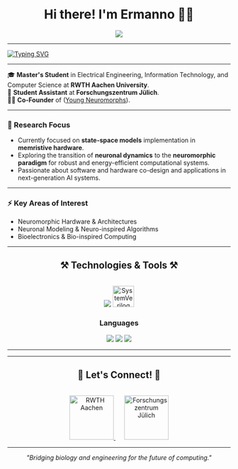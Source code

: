 <h1 align="center">Hi there! I'm Ermanno 👋🏼</h1>

<div align="center">
  <a href="https://www.linkedin.com/in/ermanno-fiorillo-799296171" target="_blank">
    <img src="https://img.shields.io/badge/LinkedIn-0077B5?style=for-the-badge&logo=linkedin&logoColor=white" />
  </a>
</div>


<hr/>


[![Typing SVG](https://readme-typing-svg.demolab.com/?font=Fira+Code&size=22&duration=2000&pause=1000&color=0D47A1&center=true&vCenter=true&width=600&lines=Electrical+Engineering+%7C+Computer+Science;Neuromorphic+Computing+%7C+In-Memory+Computing;Curiosity+Driven)](https://git.io/typing-svg)

<hr/>

🎓 **Master's Student** in Electrical Engineering, Information Technology, and Computer Science at **RWTH Aachen University**.  
🧠 **Student Assistant** at **Forschungszentrum Jülich**.  
👨‍💻 **Co-Founder** of ([Young Neuromorphs](https://linktr.ee/youngneuromorphs)).  

---

### **🔬 Research Focus**
- Currently focused on **state-space models** implementation in **memristive hardware**.  
- Exploring the transition of **neuronal dynamics** to the **neuromorphic paradigm** for robust and energy-efficient computational systems.  
- Passionate about software and hardware co-design and applications in next-generation AI systems.

---

### **⚡ Key Areas of Interest**
- Neuromorphic Hardware & Architectures  
- Neuronal Modeling & Neuro-inspired Algorithms  
- Bioelectronics & Bio-inspired Computing  

---

<h2 align="center">⚒️ Technologies & Tools ⚒️</h2>
<br/>
<div align="center">
    <img src="https://skillicons.dev/icons?i=python,cpp,matlab,pytorch,git,latex" />
    <img src="https://upload.wikimedia.org/wikipedia/commons/2/22/Chip.svg" alt="SystemVerilog" height="48" />
</div>



<div align="center">
<h3>Languages</h3>
<img src="https://img.shields.io/badge/English-C1-f39f37?style=flat-square&logoColor=white"/>
<img src="https://img.shields.io/badge/German-A2-6a994e?style=flat-square&logoColor=white"/>
<img src="https://img.shields.io/badge/Italian-Native-2a9d8f?style=flat-square&logoColor=white"/>
</div>

<hr/>

---

<h2 align="center">🤝 Let's Connect! 🤝</h2>
<br/>
<div align="center">
  <!-- RWTH Aachen Logo -->
  <a href="mailto:ermanno.fiorillo@rwth-aachen.de">
    <img src="https://www.rwth-aachen.de/global/show_picture.asp?id=aaaaaaaaaabcctu" alt="RWTH Aachen" height="100">
  </a>
  &nbsp;&nbsp;&nbsp;&nbsp;
  <!-- Forschungszentrum Jülich Logo -->
  <a href="https://www.fz-juelich.de/profile/fiorillo_e">
    <img src="https://www.fz-juelich.de/_catalogs/masterpage/Logo_SVG.svg" alt="Forschungszentrum Jülich" height="100">
  </a>
</div>


---

<div align="center">
  <i>"Bridging biology and engineering for the future of computing."</i>
</div>

